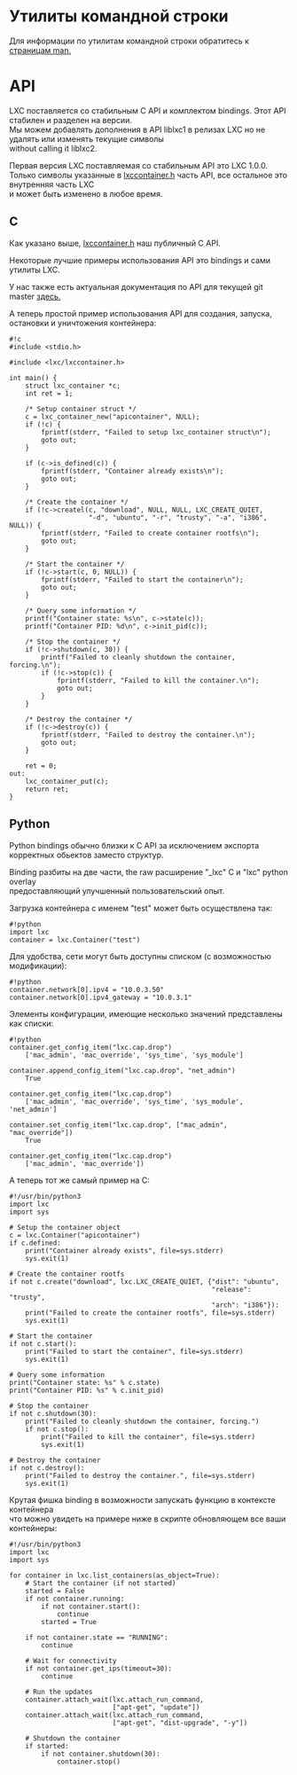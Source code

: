 # Утилиты командной строки
Для информации по утилитам командной строки обратитесь к [страницам man.](/lxc/manpages/)

# API
LXC поставляется со стабильным C API и комплектом bindings. Этот API стабилен и разделен на версии.  
Мы можем добавлять дополнения в API liblxc1 в релизах LXC но не удалять или изменять текущие символы  
without calling it liblxc2.

Первая версия LXC поставляемая со стабильным API это LXC 1.0.0.  
Только символы указанные в
[lxccontainer.h](https://github.com/lxc/lxc/blob/master/src/lxc/lxccontainer.h)
часть API, все остальное это внутренняя часть LXC  
и может быть изменено в любое время.

## C
Как указано выше, [lxccontainer.h](https://github.com/lxc/lxc/blob/master/src/lxc/lxccontainer.h) наш публичный C API.

Некоторые лучшие примеры использования API это bindings и сами утилиты LXC.

У нас также есть актуальная документация по API для текущей git master [здесь.](/lxc/apidoc/)

А теперь простой пример использования API для создания, запуска, остановки и уничтожения контейнера:

    #!c
    #include <stdio.h>

    #include <lxc/lxccontainer.h>

    int main() {
        struct lxc_container *c;
        int ret = 1;

        /* Setup container struct */
        c = lxc_container_new("apicontainer", NULL);
        if (!c) {
            fprintf(stderr, "Failed to setup lxc_container struct\n");
            goto out;
        }

        if (c->is_defined(c)) {
            fprintf(stderr, "Container already exists\n");
            goto out;
        }

        /* Create the container */
        if (!c->createl(c, "download", NULL, NULL, LXC_CREATE_QUIET,
                        "-d", "ubuntu", "-r", "trusty", "-a", "i386", NULL)) {
            fprintf(stderr, "Failed to create container rootfs\n");
            goto out;
        }

        /* Start the container */
        if (!c->start(c, 0, NULL)) {
            fprintf(stderr, "Failed to start the container\n");
            goto out;
        }

        /* Query some information */
        printf("Container state: %s\n", c->state(c));
        printf("Container PID: %d\n", c->init_pid(c));

        /* Stop the container */
        if (!c->shutdown(c, 30)) {
            printf("Failed to cleanly shutdown the container, forcing.\n");
            if (!c->stop(c)) {
                fprintf(stderr, "Failed to kill the container.\n");
                goto out;
            }
        }

        /* Destroy the container */
        if (!c->destroy(c)) {
            fprintf(stderr, "Failed to destroy the container.\n");
            goto out;
        }

        ret = 0;
    out:
        lxc_container_put(c);
        return ret;
    }

## Python
Python bindings обычно близки к C API за исключением экспорта  
корректных обьектов заместо структур.

Binding разбиты на две части, the raw расширение "\_lxc" C и "lxc" python overlay  
предоставляющий улучшенный пользовательский опыт.

Загрузка контейнера с именем "test" может быть осуществлена так:

    #!python
    import lxc
    container = lxc.Container("test")

Для удобства, сети могут быть доступны списком (с возможностью модификации):

    #!python
    container.network[0].ipv4 = "10.0.3.50"
    container.network[0].ipv4_gateway = "10.0.3.1"

Элементы конфигурации, имеющие несколько значений представлены как списки:

    #!python
    container.get_config_item("lxc.cap.drop")
        ['mac_admin', 'mac_override', 'sys_time', 'sys_module']

    container.append_config_item("lxc.cap.drop", "net_admin")
        True

    container.get_config_item("lxc.cap.drop")
        ['mac_admin', 'mac_override', 'sys_time', 'sys_module', 'net_admin']

    container.set_config_item("lxc.cap.drop", ["mac_admin", "mac_override"])
        True

    container.get_config_item("lxc.cap.drop")
        ['mac_admin', 'mac_override'])

А теперь тот же самый пример на C:

    #!/usr/bin/python3
    import lxc
    import sys

    # Setup the container object
    c = lxc.Container("apicontainer")
    if c.defined:
        print("Container already exists", file=sys.stderr)
        sys.exit(1)

    # Create the container rootfs
    if not c.create("download", lxc.LXC_CREATE_QUIET, {"dist": "ubuntu",
                                                       "release": "trusty",
                                                       "arch": "i386"}):
        print("Failed to create the container rootfs", file=sys.stderr)
        sys.exit(1)

    # Start the container
    if not c.start():
        print("Failed to start the container", file=sys.stderr)
        sys.exit(1)

    # Query some information
    print("Container state: %s" % c.state)
    print("Container PID: %s" % c.init_pid)

    # Stop the container
    if not c.shutdown(30):
        print("Failed to cleanly shutdown the container, forcing.")
        if not c.stop():
            print("Failed to kill the container", file=sys.stderr)
            sys.exit(1)

    # Destroy the container
    if not c.destroy():
        print("Failed to destroy the container.", file=sys.stderr)
        sys.exit(1)

Крутая фишка binding в возможности запускать функцию в контексте контейнера  
что можно увидеть на примере ниже в скрипте обновляющем все ваши контейнеры:

    #!/usr/bin/python3
    import lxc
    import sys

    for container in lxc.list_containers(as_object=True):
        # Start the container (if not started)
        started = False
        if not container.running:
            if not container.start():
                continue
            started = True

        if not container.state == "RUNNING":
            continue

        # Wait for connectivity
        if not container.get_ips(timeout=30):
            continue

        # Run the updates
        container.attach_wait(lxc.attach_run_command,
                              ["apt-get", "update"])
        container.attach_wait(lxc.attach_run_command,
                              ["apt-get", "dist-upgrade", "-y"])

        # Shutdown the container
        if started:
            if not container.shutdown(30):
                container.stop()
